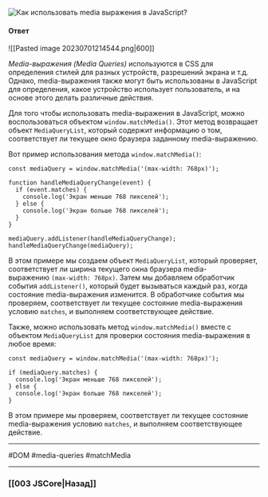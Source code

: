 ![Как использовать media выражения в JavaScript?](https://youtu.be/3kvKFfPteFg?t=30)

#### Ответ

![[Pasted image 20230701214544.png|600]]

*Media-выражения (Media Queries)* используются в CSS для определения стилей для разных устройств, разрешений экрана и т.д. Однако, media-выражения также могут быть использованы в JavaScript для определения, какое устройство использует пользователь, и на основе этого делать различные действия.

Для того чтобы использовать media-выражения в JavaScript, можно воспользоваться объектом `window.matchMedia()`. Этот метод возвращает объект `MediaQueryList`, который содержит информацию о том, соответствует ли текущее окно браузера заданному media-выражению.

Вот пример использования метода `window.matchMedia()`:

```
const mediaQuery = window.matchMedia('(max-width: 768px)');

function handleMediaQueryChange(event) {
  if (event.matches) {
    console.log('Экран меньше 768 пикселей');
  } else {
    console.log('Экран больше 768 пикселей');
  }
}

mediaQuery.addListener(handleMediaQueryChange);
handleMediaQueryChange(mediaQuery);
```

В этом примере мы создаем объект `MediaQueryList`, который проверяет, соответствует ли ширина текущего окна браузера media-выражению `(max-width: 768px)`. Затем мы добавляем обработчик события `addListener()`, который будет вызываться каждый раз, когда состояние media-выражения изменится. В обработчике события мы проверяем, соответствует ли текущее состояние media-выражения условию `matches`, и выполняем соответствующее действие.

Также, можно использовать метод `window.matchMedia()` вместе с объектом `MediaQueryList` для проверки состояния media-выражения в любое время:

```
const mediaQuery = window.matchMedia('(max-width: 768px)');

if (mediaQuery.matches) {
  console.log('Экран меньше 768 пикселей');
} else {
  console.log('Экран больше 768 пикселей');
}
```

В этом примере мы проверяем, соответствует ли текущее состояние media-выражения условию `matches`, и выполняем соответствующее действие.

___
#DOM #media-queries #matchMedia

___

### [[003 JSCore|Назад]]
